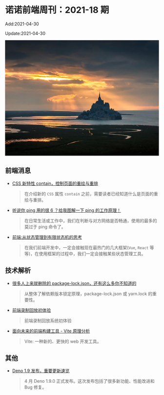 <!--
 * @Description: weekly-18
 * @Author: zoeblow
 * @Email: wangfuyuan@nnuo.com
 * @Date: 2021-4-2 18:18:24
 * @LastEditors: wangfuyuan
 * @LastEditTime: 2021-04-30 15:47:40
 * @FilePath: \nuofe-weekly\2021\weekly-18.md
 -->

# 诺诺前端周刊：2021-18 期

Add:2021-04-30

Update:2021-04-30

![202118](../images/2021/202118.jpg)

## 前端消息

- [CSS 新特性 contain，控制页面的重绘与重排](https://mp.weixin.qq.com/s/NMYfjlFeArJ5c01u_ehhgA)

  > 在介绍新的 `CSS` 属性 `contain` 之前，需要读者已经知道什么是页面的重绘与重排。

- [听说你 ping 用的很 6 ？给我图解一下 ping 的工作原理！](https://mp.weixin.qq.com/s/iMKLrWaTkDOirMGffPhc-g)

  > 在日常生活或工作中，我们在判断与对方网络是否畅通，使用的最多的莫过于 ping 命令了。

- [前端:从状态管理到有限状态机的思考](https://mp.weixin.qq.com/s/_n-rItNTAXjU26d1ubaR0A)

  > 在我们前端开发中，一定会接触现在最热门的几大框架(`Vue`, `React` 等等)，在使用框架的过程中，我们一定会接触某些状态管理工具。

## 技术解析

- [很多人上来就删除的 package-lock.json，还有这么多你不知道的](https://segmentfault.com/a/1190000039684460)

  > 从整体了解依赖版本锁定原理，package-lock.json 或 yarn.lock 的重要性。

- [前端录制回放初体验](https://mp.weixin.qq.com/s/MgBkL2ZmbKKApzSXEfdctg)

  > 前端录制回放系统初体验

- [面向未来的前端构建工具 - Vite 原理分析](https://mp.weixin.qq.com/s/kjuORsPg2pcSecUDlXRJeA)

  > Vite: 一种新的、更快的 web 开发工具。

## 其他

- [Deno 1.9 发布，重要更新速览](https://mp.weixin.qq.com/s/69s5mg7hzrhH-98UYahbsQ)

  > 4 月 Deno 1.9.0 正式发布。这次发布包括了很多新功能、性能改进和 Bug 修复。
